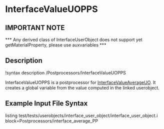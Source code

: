 # InterfaceValueUOPPS

## IMPORTANT NOTE
*** Any derived class of InterfaceUserObject does not support yet getMaterialProperty, please use auxvariables ***

## Description
!syntax description /Postprocessors/InterfaceValueUOPPS

InterfaceValueUOPPS is a postprocessor for [InterfaceValueAverageUO](/InterfaceValueAverageUO.md).
It creates a global variable from the value computed in the linked userobject.

## Example Input File Syntax

listing test/tests/userobjects/interface_user_object/interface_user_object.i block=Postprocessors/interface_average_PP
